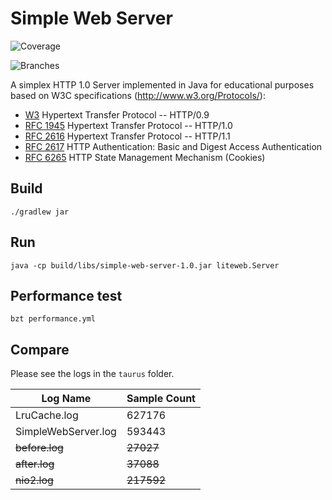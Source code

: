# Simple Web Server

![Coverage](.github/badges/jacoco.svg)

![Branches](.github/badges/branches.svg)

A simplex HTTP 1.0 Server implemented in Java for educational
purposes based on W3C specifications (http://www.w3.org/Protocols/):

* [W3](https://www.w3.org/Protocols/HTTP/AsImplemented.html) Hypertext Transfer Protocol -- HTTP/0.9
* [RFC 1945](http://www.ietf.org/rfc/rfc1945.txt) Hypertext Transfer Protocol -- HTTP/1.0
* [RFC 2616](http://www.ietf.org/rfc/rfc2616.txt) Hypertext Transfer Protocol -- HTTP/1.1
* [RFC 2617](http://www.ietf.org/rfc/rfc2617.txt) HTTP Authentication: Basic and Digest Access Authentication
* [RFC 6265](http://tools.ietf.org/html/rfc6265) HTTP State Management Mechanism (Cookies)

## Build

```
./gradlew jar 
```

## Run

```
java -cp build/libs/simple-web-server-1.0.jar liteweb.Server
```

## Performance test

```
bzt performance.yml
```

## Compare

Please see the logs in the `taurus` folder.

| Log Name            | Sample Count |
|---------------------|--------------|
| LruCache.log        | 627176       |
| SimpleWebServer.log | 593443       |
| ~~before.log~~      | ~~27027~~    |
| ~~after.log~~       | ~~37088~~    |
| ~~nio2.log~~        | ~~217592~~   |


